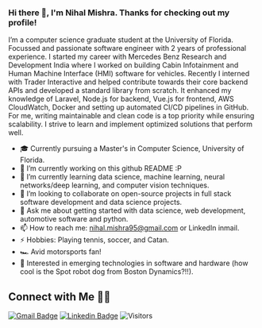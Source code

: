 ### Hi there 👋, I'm Nihal Mishra. Thanks for checking out my profile!

I’m a computer science graduate student at the University of Florida. Focussed and passionate software engineer with 2 years of professional experience. I started my career with Mercedes Benz Research and Development India where I worked on building Cabin Infotainment and Human Machine Interface (HMI) software for vehicles. Recently I interned with Trader Interactive and helped contribute towards their core backend APIs and developed a standard library from scratch. It enhanced my knowledge of Laravel, Node.js for backend, Vue.js for frontend, AWS CloudWatch, Docker and setting up automated CI/CD pipelines in GitHub. For me, writing maintainable and clean code is a top priority while ensuring scalability. I strive to learn and implement optimized solutions that perform well. 

- 🎓 Currently pursuing a Master's in Computer Science, University of Florida.
- 🔭 I’m currently working on this github README :P
- 🌱 I’m currently learning data science, machine learning, neural networks/deep learning, and computer vision techniques.
- 👯 I’m looking to collaborate on open-source projects in full stack software development and data science projects.
- 💬 Ask me about getting started with data science, web development, automotive software and python.
- 📫 How to reach me: [nihal.mishra95@gmail.com](mailto:nihal.mishra95@gmail.com) or LinkedIn inmail.
- ⚡ Hobbies: Playing tennis, soccer, and Catan. 
- 🏎️ Avid motorsports fan! 
- 🤖 Interested in emerging technologies in software and hardware (how cool is the Spot robot dog from Boston Dynamics?!!).

## Connect with Me 🤝🏻

[![Gmail Badge](https://img.shields.io/badge/-nihal.mishra95@gmail.com-c14438?style=flat-square&logo=Gmail&logoColor=white&link=mailto:nihal.mishra95@gmail.com)](mailto:nihal.mishra95@gmail.com)
[![Linkedin Badge](https://img.shields.io/badge/-nihalmishra-blue?style=flat-square&logo=Linkedin&logoColor=white&link=https://www.linkedin.com/in/nihalmishra/)](https://www.linkedin.com/in/nihalmishra/)
<img alt="Visitors" src="https://visitor-badge.laobi.icu/badge?page_id=nihalmishra">
</p>
